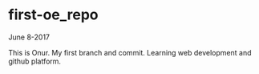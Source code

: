 # first-oe_repo
June 8-2017

This is Onur. My first branch and commit. Learning web development and github platform.
